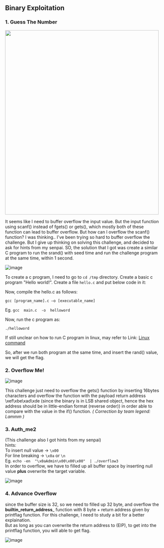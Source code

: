 
## Binary Exploitation 
### 1. Guess The Number 

<img src="https://user-images.githubusercontent.com/59368650/121239344-b4abb400-c8cb-11eb-8501-efa3afb91954.png" width="500" height="600" /> 


It seems like I need to buffer overflow the input value. But the input function using scanf() instead of fgets() or gets(), which mostly both of these function can lead to buffer overflow. But how can I overflow the scanf() function? I was thinking..
I've been trying so hard to buffer overflow the challenge. 
But I give up thinking on solving this challenge, and decided to ask for hints from my senpai.
SO, the solution that I got was create a similar C program to run the srand() with seed time and run the challenge program at the same time, within 1 second.

![image](https://user-images.githubusercontent.com/59368650/121240703-351ee480-c8cd-11eb-91db-f85b7e610939.png)

To create a c program, I need to go to ```cd /tmp``` directory.
Create a basic c program "Hello world!". Create a file ```hello.c``` and put below code in it:
<p>Now, compile the hello.c as follows:</p>  

```gcc [program_name].c –o [executable_name]```

Eg. ```gcc  main.c  -o  helloword```

<p>Now, run the c program as:</p> 

```./helloword```

If still unclear on how to run C program in linux, may refer to Link: <a href="https://www.wikihow.com/Compile-a-C-Program-Using-the-GNU-Compiler-(GCC)">Linux command</a>
<p>So, after we run both program at the same time, and insert the rand() value, we will get the flag.</p>
 
### 2. Overflow Me!

![image](https://user-images.githubusercontent.com/59368650/121321750-f6c30d00-c940-11eb-9726-8c1d234cb708.png)

This challenge just need to overflow the gets() function by inserting 16bytes characters and overflow the function with the payload return address \xef\xbe\xad\xde (since the binary is in LSB shared object, hence the hex address should be in little-endian format (reverse order)) in order able to compare with the value in the if() function. *( Correction by team legend: Lammm )*
 

### 3. Auth_me2
(This challenge also I got hints from my senpai)
<br>
hints:
<br>
To insert null value -> ```\x00```
<br/>
For line breaking -> ```\x0a``` or ```\n```
<br>
Eg.
 ```echo -en  "\x0aAdmin\x00\x00\x00"  | ./overflow3```
 <br>
 In order to overflow, we have to filled up all buffer space by inserting null value **plus** overwrite the target variable.
 
 ![image](https://user-images.githubusercontent.com/59368650/137772267-c0adb929-a335-41b7-8c8d-7c46f2de1444.png)


### 4. Advance Overflow

since the buffer size is 32, so we need to filled up 32 byte, and overflow the __builtin_return_address___ function with 8 byte + return address given by printflag function.
For this challenge, I need to study a bit for a better explaination. <br> But as long as you can overwrite the return address to (EIP), to get into the printflag function, you will able to get flag. 

![image](https://user-images.githubusercontent.com/59368650/121303074-33850900-c92d-11eb-8e86-ac1add2b1421.png)
